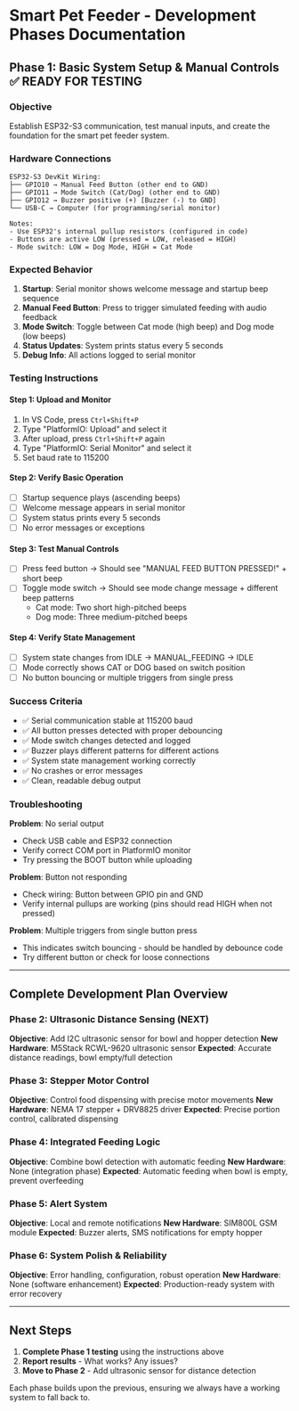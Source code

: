 # Smart Pet Feeder - Development Phases Documentation

## Phase 1: Basic System Setup & Manual Controls ✅ READY FOR TESTING

### Objective
Establish ESP32-S3 communication, test manual inputs, and create the foundation for the smart pet feeder system.

### Hardware Connections
```
ESP32-S3 DevKit Wiring:
├── GPIO10 → Manual Feed Button (other end to GND)
├── GPIO11 → Mode Switch (Cat/Dog) (other end to GND)
├── GPIO12 → Buzzer positive (+) [Buzzer (-) to GND]
└── USB-C → Computer (for programming/serial monitor)

Notes:
- Use ESP32's internal pullup resistors (configured in code)
- Buttons are active LOW (pressed = LOW, released = HIGH)
- Mode switch: LOW = Dog Mode, HIGH = Cat Mode
```

### Expected Behavior
1. **Startup**: Serial monitor shows welcome message and startup beep sequence
2. **Manual Feed Button**: Press to trigger simulated feeding with audio feedback
3. **Mode Switch**: Toggle between Cat mode (high beep) and Dog mode (low beeps)
4. **Status Updates**: System prints status every 5 seconds
5. **Debug Info**: All actions logged to serial monitor

### Testing Instructions

#### Step 1: Upload and Monitor
1. In VS Code, press `Ctrl+Shift+P`
2. Type "PlatformIO: Upload" and select it
3. After upload, press `Ctrl+Shift+P` again
4. Type "PlatformIO: Serial Monitor" and select it
5. Set baud rate to 115200

#### Step 2: Verify Basic Operation
- [ ] Startup sequence plays (ascending beeps)
- [ ] Welcome message appears in serial monitor
- [ ] System status prints every 5 seconds
- [ ] No error messages or exceptions

#### Step 3: Test Manual Controls
- [ ] Press feed button → Should see "MANUAL FEED BUTTON PRESSED!" + short beep
- [ ] Toggle mode switch → Should see mode change message + different beep patterns
  - Cat mode: Two short high-pitched beeps
  - Dog mode: Three medium-pitched beeps

#### Step 4: Verify State Management
- [ ] System state changes from IDLE → MANUAL_FEEDING → IDLE
- [ ] Mode correctly shows CAT or DOG based on switch position
- [ ] No button bouncing or multiple triggers from single press

### Success Criteria
- ✅ Serial communication stable at 115200 baud
- ✅ All button presses detected with proper debouncing
- ✅ Mode switch changes detected and logged
- ✅ Buzzer plays different patterns for different actions
- ✅ System state management working correctly
- ✅ No crashes or error messages
- ✅ Clean, readable debug output

### Troubleshooting
**Problem**: No serial output
- Check USB cable and ESP32 connection
- Verify correct COM port in PlatformIO monitor
- Try pressing the BOOT button while uploading

**Problem**: Button not responding
- Check wiring: Button between GPIO pin and GND
- Verify internal pullups are working (pins should read HIGH when not pressed)

**Problem**: Multiple triggers from single button press
- This indicates switch bouncing - should be handled by debounce code
- Try different button or check for loose connections

---

## Complete Development Plan Overview

### Phase 2: Ultrasonic Distance Sensing (NEXT)
**Objective**: Add I2C ultrasonic sensor for bowl and hopper detection
**New Hardware**: M5Stack RCWL-9620 ultrasonic sensor
**Expected**: Accurate distance readings, bowl empty/full detection

### Phase 3: Stepper Motor Control  
**Objective**: Control food dispensing with precise motor movements
**New Hardware**: NEMA 17 stepper + DRV8825 driver
**Expected**: Precise portion control, calibrated dispensing

### Phase 4: Integrated Feeding Logic
**Objective**: Combine bowl detection with automatic feeding
**New Hardware**: None (integration phase)
**Expected**: Automatic feeding when bowl is empty, prevent overfeeding

### Phase 5: Alert System
**Objective**: Local and remote notifications
**New Hardware**: SIM800L GSM module
**Expected**: Buzzer alerts, SMS notifications for empty hopper

### Phase 6: System Polish & Reliability
**Objective**: Error handling, configuration, robust operation
**New Hardware**: None (software enhancement)
**Expected**: Production-ready system with error recovery

---

## Next Steps
1. **Complete Phase 1 testing** using the instructions above
2. **Report results** - What works? Any issues?
3. **Move to Phase 2** - Add ultrasonic sensor for distance detection

Each phase builds upon the previous, ensuring we always have a working system to fall back to.